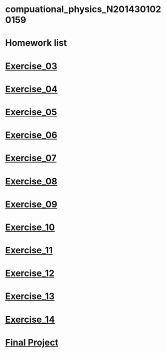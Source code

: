 # compuational_physics_N2014301020159
# Homework list
# [Exercise_03]()
# [Exercise_04]()
# [Exercise_05]()
# [Exercise_06]()
# [Exercise_07]()
# [Exercise_08]()
# [Exercise_09]()
# [Exercise_10]()
# [Exercise_11]()
# [Exercise_12]()
# [Exercise_13]()
# [Exercise_14]()
# [Final Project]()
